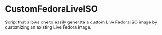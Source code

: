 # CustomFedoraLiveISO
Script that allows one to easily generate a custom Live Fedora ISO image by customizing an existing Live Fedora image.

